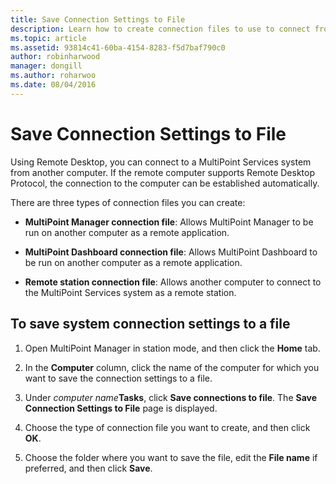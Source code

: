```yaml
---
title: Save Connection Settings to File
description: Learn how to create connection files to use to connect from one computer to another in MultiPoint Services
ms.topic: article
ms.assetid: 93814c41-60ba-4154-8283-f5d7baf790c0
author: robinharwood
manager: dongill
ms.author: roharwoo
ms.date: 08/04/2016
---
```

# Save Connection Settings to File
Using Remote Desktop, you can connect to a MultiPoint Services system from another computer. If the remote computer supports Remote Desktop Protocol, the connection to the computer can be established automatically.

There are three types of connection files you can create:

- **MultiPoint Manager connection file**:  Allows MultiPoint Manager to be run on another computer as a remote application.

- **MultiPoint Dashboard connection file**: Allows MultiPoint Dashboard to be run on another computer as a remote application.

- **Remote station connection file**:  Allows another computer to connect to the MultiPoint Services system as a remote station.

## To save system connection settings to a file

1.  Open MultiPoint Manager in station mode, and then click the **Home** tab.

2.  In the **Computer** column, click the name of the computer for which you want to save the connection settings to a file.

3.  Under *computer name***Tasks**, click **Save connections to file**. The **Save Connection Settings to File** page is displayed.

4.  Choose the type of connection file you want to create, and then click **OK**.

5.  Choose the folder where you want to save the file, edit the **File name** if preferred, and then click **Save**.

